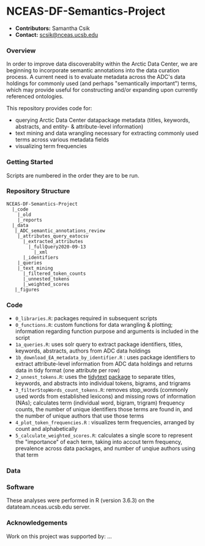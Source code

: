 # NCEAS-DF-Semantics-Project

* **Contributors:** Samantha Csik
* **Contact:** scsik@nceas.ucsb.edu

### Overview

In order to improve data discoverablity within the Arctic Data Center, we are beginning to incorporate semantic annotations into the data curation process. A current need is to evaluate metadata across the ADC's data holdings for commonly used (and perhaps "semantically important") terms, which may provide useful for constructing and/or expanding upon currently referenced ontologies.

This repository provides code for:

  * querying Arctic Data Center datapackage metadata (titles, keywords, abstracts, and entity- & attribute-level information)
  * text mining and data wrangling necessary for extracting commonly used terms across various metadata fields
  * visualizing term frequencies

### Getting Started

Scripts are numbered in the order they are to be run.

### Repository Structure

```
NCEAS-DF-Semantics-Project
  |_code
    |_old
    |_reports
  |_data
   |_ADC_semantic_annotations_review
    |_attributes_query_eatocsv
      |_extracted_attributes
        |_fullQuery2020-09-13
          |_xml
      |_identifiers
    |_queries
    |_text_mining
      |_filtered_token_counts
      |_unnested_tokens
      |_weighted_scores
   |_figures
```

### Code

* `0_libraries.R`: packages required in subsequent scripts
* `0_functions.R`: custom functions for data wrangling & plotting; information regarding function purpose and arguments is included in the script 
* `1a_queries.R`: uses solr query to extract package identifiers, titles, keywords, abstracts, authors from ADC data holdings
* `1b_download_EA_metadata_by_identifier.R` : uses package identifiers to extract attribute-level information from ADC data holdings and returns data in tidy format (one attribute per row)
* `2_unnest_tokens.R`: uses the [tidytext](https://www.tidytextmining.com/) [package](https://www.rdocumentation.org/packages/tidytext/versions/0.2.5) to separate titles, keywords, and abstracts into individual tokens, bigrams, and trigrams
* `3_filterStopWords_count_tokens.R`: removes stop_words (commonly used words from established lexicons) and missing rows of information (NAs); calculates term (individual word, bigram, trigram) frequency counts, the number of unique identifiers those terms are found in, and the number of unique authors that use those terms
* `4_plot_token_frequencies.R` : visualizes term frequencies, arranged by count and alphabetically
* `5_calculate_weighted_scores.R`: calculates a single score to represent the "importance" of each term, taking into accout term frequency, prevalence across data packages, and number of unqiue authors using that term

### Data

### Software

These analyses were performed in R (version 3.6.3) on the datateam.nceas.ucsb.edu server.

### Acknowledgements

Work on this project was supported by: ...
